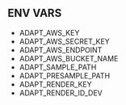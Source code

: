 ## ENV VARS

- ADAPT_AWS_KEY
- ADAPT_AWS_SECRET_KEY
- ADAPT_AWS_ENDPOINT
- ADAPT_AWS_BUCKET_NAME
- ADAPT_SAMPLE_PATH
- ADAPT_PRESAMPLE_PATH
- ADAPT_RENDER_KEY
- ADAPT_RENDER_ID_DEV
